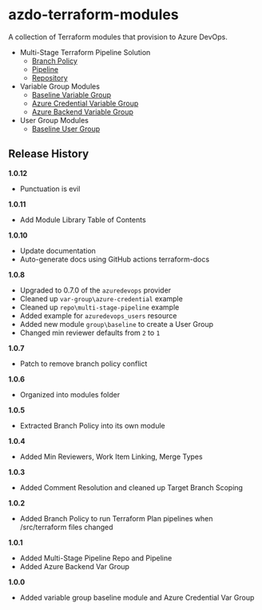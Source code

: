 # azdo-terraform-modules
A collection of Terraform modules that provision to Azure DevOps.

- Multi-Stage Terraform Pipeline Solution
  - [Branch Policy](./modules/branch-policy/multi-stage-terraform/README.md)
  - [Pipeline](./modules/pipeline/multi-stage-terraform/README.md)
  - [Repository](./modules/repo/multi-stage-terraform/README.md)
- Variable Group Modules
  - [Baseline Variable Group](./modules/var-group/baseline/README.md)
  - [Azure Credential Variable Group](./modules/var-group/azure-credential/README.md)
  - [Azure Backend Variable Group](./modules/var-group/azure-backend/README.md)
- User Group Modules
  - [Baseline User Group](./modules/group/baseline/README.md)

## Release History
**1.0.12**
- Punctuation is evil

**1.0.11**
- Add Module Library Table of Contents

**1.0.10**
- Update documentation
- Auto-generate docs using GitHub actions terraform-docs

**1.0.8**
- Upgraded to 0.7.0 of the `azuredevops` provider
- Cleaned up `var-group\azure-credential` example
- Cleaned up `repo\multi-stage-pipeline` example
- Added example for `azuredevops_users` resource
- Added new module `group\baseline` to create a User Group
- Changed min reviewer defaults from `2` to `1`

**1.0.7**
- Patch to remove branch policy conflict

**1.0.6**
- Organized into modules folder

**1.0.5**
- Extracted Branch Policy into its own module 

**1.0.4**
- Added Min Reviewers, Work Item Linking, Merge Types 

**1.0.3**
- Added Comment Resolution and cleaned up Target Branch Scoping

**1.0.2**
- Added Branch Policy to run Terraform Plan pipelines when /src/terraform files changed

**1.0.1**
- Added Multi-Stage Pipeline Repo and Pipeline
- Added Azure Backend Var Group

**1.0.0**
- Added variable group baseline module and Azure Credential Var Group
